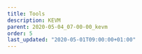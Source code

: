 ```yaml
---
title: Tools
description: KEVM
parent: 2020-05-04_07-00-00_kevm
order: 5
last_updated: "2020-05-01T09:00:00+01:00"
---
```


